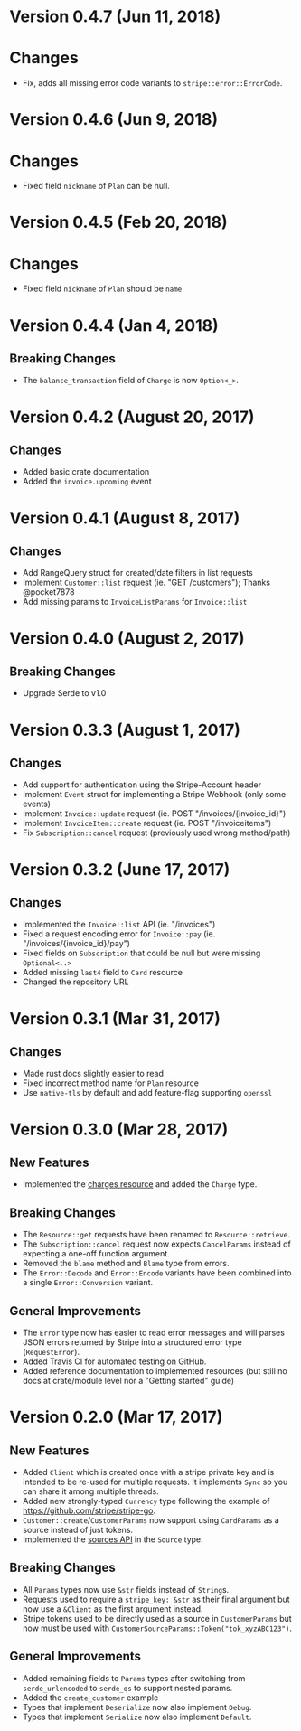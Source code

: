 # Version 0.4.7 (Jun 11, 2018)

# Changes

 * Fix, adds all missing error code variants to `stripe::error::ErrorCode`.

# Version 0.4.6 (Jun 9, 2018)

# Changes

 * Fixed field `nickname` of `Plan` can be null.

# Version 0.4.5 (Feb 20, 2018)

# Changes

 * Fixed field `nickname` of `Plan` should be `name`

# Version 0.4.4 (Jan 4, 2018)

## Breaking Changes

 * The `balance_transaction` field of `Charge` is now `Option<_>`.

# Version 0.4.2 (August 20, 2017)

## Changes

 * Added basic crate documentation
 * Added the `invoice.upcoming` event

# Version 0.4.1 (August 8, 2017)

## Changes

 * Add RangeQuery struct for created/date filters in list requests
 * Implement `Customer::list` request (ie. "GET /customers"); Thanks @pocket7878
 * Add missing params to `InvoiceListParams` for `Invoice::list`

# Version 0.4.0 (August 2, 2017)

## Breaking Changes

 * Upgrade Serde to v1.0

# Version 0.3.3 (August 1, 2017)

## Changes

 * Add support for authentication using the Stripe-Account header
 * Implement `Event` struct for implementing a Stripe Webhook (only some events)
 * Implement `Invoice::update` request (ie. POST "/invoices/{invoice_id}")
 * Implement `InvoiceItem::create` request (ie. POST "/invoiceitems")
 * Fix `Subscription::cancel` request (previously used wrong method/path)

# Version 0.3.2 (June 17, 2017)

## Changes

 * Implemented the `Invoice::list` API (ie. "/invoices")
 * Fixed a request encoding error for `Invoice::pay` (ie. "/invoices/{invoice_id}/pay")
 * Fixed fields on `Subscription` that could be null but were missing `Optional<..>`
 * Added missing `last4` field to `Card` resource
 * Changed the repository URL

# Version 0.3.1 (Mar 31, 2017)

## Changes

 * Made rust docs slightly easier to read
 * Fixed incorrect method name for `Plan` resource
 * Use `native-tls` by default and add feature-flag supporting `openssl`

# Version 0.3.0 (Mar 28, 2017)

## New Features

  * Implemented the [charges resource](https://stripe.com/docs/api#charges) and
    added the `Charge` type.

## Breaking Changes

  * The `Resource::get` requests have been renamed to `Resource::retrieve`.
  * The `Subscription::cancel` request now expects `CancelParams` instead of
    expecting a one-off function argument.
  * Removed the `blame` method and `Blame` type from errors.
  * The `Error::Decode` and `Error::Encode` variants have been combined into a
    single `Error::Conversion` variant.

## General Improvements

 * The `Error` type now has easier to read error messages and will parses JSON
   errors returned by Stripe into a structured error type (`RequestError`).
 * Added Travis CI for automated testing on GitHub.
 * Added reference documentation to implemented resources (but still no docs at
   crate/module level nor a "Getting started" guide)


# Version 0.2.0 (Mar 17, 2017)

## New Features

  * Added `Client` which is created once with a stripe private key and is
    intended to be re-used for multiple requests. It implements `Sync` so you
    can share it among multiple threads.
  * Added new strongly-typed `Currency` type following the example of
    https://github.com/stripe/stripe-go.
  * `Customer::create`/`CustomerParams` now support using `CardParams` as a
    source instead of just tokens.
  * Implemented the [sources API](https://stripe.com/docs/api#sources) in the `Source` type.

## Breaking Changes

  * All `Params` types now use `&str` fields instead of `String`s.
  * Requests used to require a `stripe_key: &str` as their final argument but
    now use a `&Client` as the first argument instead.
  * Stripe tokens used to be directly used as a source in `CustomerParams` but
    now must be used with `CustomerSourceParams::Token("tok_xyzABC123")`.

## General Improvements

  * Added remaining fields to `Params` types after switching from
    `serde_urlencoded` to `serde_qs` to support nested params.
  * Added the `create_customer` example
  * Types that implement `Deserialize` now also implement `Debug`.
  * Types that implement `Serialize` now also implement `Default`.
